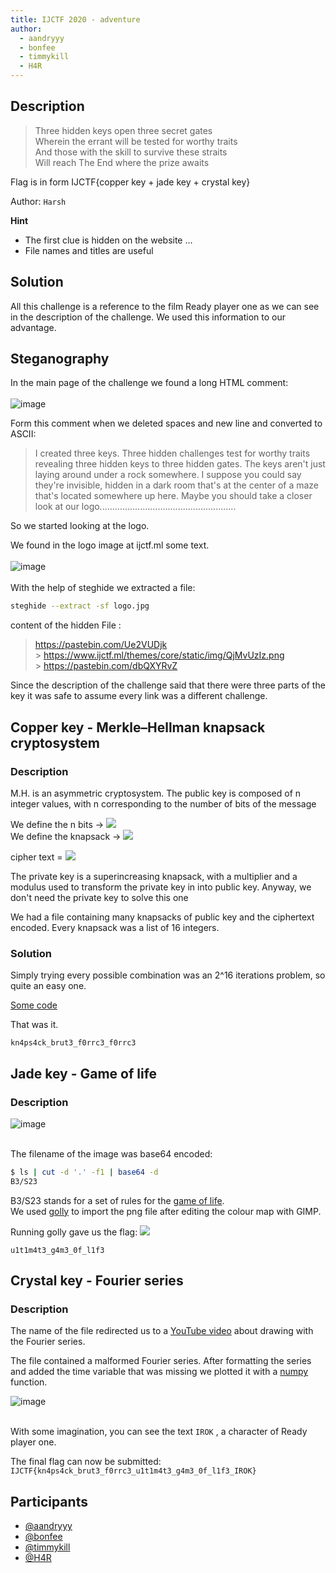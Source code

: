 ```yaml
---
title: IJCTF 2020 - adventure
author:
  - aandryyy
  - bonfee
  - timmykill
  - H4R
---
```


## Description

> Three hidden keys open three secret gates <br>
> Wherein the errant will be tested for worthy traits <br>
> And those with the skill to survive these straits <br>
> Will reach The End where the prize awaits <br>

Flag is in form IJCTF{copper key + jade key + crystal key} <br>

Author: `Harsh`

**Hint**

- The first clue is hidden on the website ...
- File names and titles are useful

## Solution

All this challenge is a reference to the film Ready player one as we can see in the description of the challenge. We used this information to our advantage.

## Steganography

In the main page of the challenge we found a long HTML comment: <br><br>
![image](comment.png) <br>

Form this comment when we deleted spaces and new line and converted to ASCII:

> I created three keys. Three hidden challenges test for worthy traits revealing three hidden keys to three hidden gates. The keys aren't just laying around under a rock somewhere. I suppose you could say they're invisible, hidden in a dark room that's at the center of a maze that's located somewhere up here. Maybe you should take a closer look at our logo......................................................

So we started looking at the logo.

We found in the logo image at ijctf.ml some text. <br><br>
![image](stego.png) <br><br>
With the help of steghide we extracted a file: <br>

```bash
steghide --extract -sf logo.jpg
```

content of the hidden File : <br>

> https://pastebin.com/Ue2VUDjk <br> > https://www.ijctf.ml/themes/core/static/img/QjMvUzIz.png <br> > https://pastebin.com/dbQXYRvZ <br>

Since the description of the challenge said that there were three parts of the key it was safe to assume every link was a different challenge.

## Copper key - Merkle–Hellman knapsack cryptosystem

### Description

M.H. is an asymmetric cryptosystem.
The public key is composed of n integer values, with n corresponding to the number of bits of the message

We define the n bits -> <img src="https://render.githubusercontent.com/render/math?math=b_{i} \forall i \in \{1, ..., n\} , b_{i} \in \{0, 1\}"><br>
We define the knapsack -> <img src="https://render.githubusercontent.com/render/math?math=k_{i} \forall i \in \{1, ..., n\} , k_{i} \in \Z"><br>

cipher text = <img src="https://render.githubusercontent.com/render/math?math=\sum_{i=1}^{n} k_{i} * b_{i}">

The private key is a superincreasing knapsack, with a multiplier and a modulus used to transform the private key in into public key.
Anyway, we don't need the private key to solve this one

We had a file containing many knapsacks of public key and the ciphertext encoded.
Every knapsack was a list of 16 integers.

### Solution

Simply trying every possible combination was an 2^16 iterations problem, so quite an easy one.

[Some code](./copper_key/expl.py)

That was it.

```
kn4ps4ck_brut3_f0rrc3_f0rrc3
```

## Jade key - Game of life

### Description

![image](./jade_key/QjMvUzIz.png) <br><br>

The filename of the image was base64 encoded:

```bash
$ ls | cut -d '.' -f1 | base64 -d
B3/S23
```

B3/S23 stands for a set of rules for the [game of life](https://en.wikipedia.org/wiki/Life-like_cellular_automaton).<br>
We used [golly](http://golly.sourceforge.net/) to import the png file after editing the colour map with GIMP.

Running golly gave us the flag:
![](./jade_key/golly.gif)

```
u1t1m4t3_g4m3_0f_l1f3
```

## Crystal key - Fourier series

### Description

The name of the file redirected us to a [YouTube video](https://youtu.be/r6sGWTCMz2k) about drawing with the Fourier series.

The file contained a malformed Fourier series.
After formatting the series and added the time variable that was missing we plotted it with a [numpy](./crystal_key/plot-fourier.py) function.

![image](./crystal_key/last.png) <br><br>

With some imagination, you can see the text `IROK` , a character of Ready player one.

The final flag can now be submitted:
`IJCTF{kn4ps4ck_brut3_f0rrc3_u1t1m4t3_g4m3_0f_l1f3_IROK}`

## Participants

- [@aandryyy](https://github.com/andrea-mengascini)
- [@bonfee](https://github.com/Bonfee)
- [@timmykill](https://github.com/timmykill)
- [@H4R](https://github.com/Anatr1)
